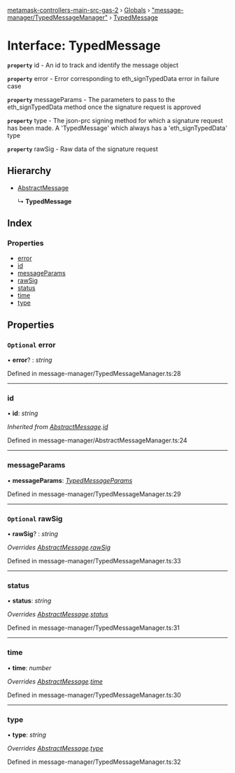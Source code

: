 [metamask-controllers-main-src-gas-2](../README.md) › [Globals](../globals.md) › ["message-manager/TypedMessageManager"](../modules/_message_manager_typedmessagemanager_.md) › [TypedMessage](_message_manager_typedmessagemanager_.typedmessage.md)

# Interface: TypedMessage

**`property`** id - An id to track and identify the message object

**`property`** error - Error corresponding to eth_signTypedData error in failure case

**`property`** messageParams - The parameters to pass to the eth_signTypedData method once
the signature request is approved

**`property`** type - The json-prc signing method for which a signature request has been made.
A 'TypedMessage' which always has a 'eth_signTypedData' type

**`property`** rawSig - Raw data of the signature request

## Hierarchy

* [AbstractMessage](_message_manager_abstractmessagemanager_.abstractmessage.md)

  ↳ **TypedMessage**

## Index

### Properties

* [error](_message_manager_typedmessagemanager_.typedmessage.md#optional-error)
* [id](_message_manager_typedmessagemanager_.typedmessage.md#id)
* [messageParams](_message_manager_typedmessagemanager_.typedmessage.md#messageparams)
* [rawSig](_message_manager_typedmessagemanager_.typedmessage.md#optional-rawsig)
* [status](_message_manager_typedmessagemanager_.typedmessage.md#status)
* [time](_message_manager_typedmessagemanager_.typedmessage.md#time)
* [type](_message_manager_typedmessagemanager_.typedmessage.md#type)

## Properties

### `Optional` error

• **error**? : *string*

Defined in message-manager/TypedMessageManager.ts:28

___

###  id

• **id**: *string*

*Inherited from [AbstractMessage](_message_manager_abstractmessagemanager_.abstractmessage.md).[id](_message_manager_abstractmessagemanager_.abstractmessage.md#id)*

Defined in message-manager/AbstractMessageManager.ts:24

___

###  messageParams

• **messageParams**: *[TypedMessageParams](_message_manager_typedmessagemanager_.typedmessageparams.md)*

Defined in message-manager/TypedMessageManager.ts:29

___

### `Optional` rawSig

• **rawSig**? : *string*

*Overrides [AbstractMessage](_message_manager_abstractmessagemanager_.abstractmessage.md).[rawSig](_message_manager_abstractmessagemanager_.abstractmessage.md#optional-rawsig)*

Defined in message-manager/TypedMessageManager.ts:33

___

###  status

• **status**: *string*

*Overrides [AbstractMessage](_message_manager_abstractmessagemanager_.abstractmessage.md).[status](_message_manager_abstractmessagemanager_.abstractmessage.md#status)*

Defined in message-manager/TypedMessageManager.ts:31

___

###  time

• **time**: *number*

*Overrides [AbstractMessage](_message_manager_abstractmessagemanager_.abstractmessage.md).[time](_message_manager_abstractmessagemanager_.abstractmessage.md#time)*

Defined in message-manager/TypedMessageManager.ts:30

___

###  type

• **type**: *string*

*Overrides [AbstractMessage](_message_manager_abstractmessagemanager_.abstractmessage.md).[type](_message_manager_abstractmessagemanager_.abstractmessage.md#type)*

Defined in message-manager/TypedMessageManager.ts:32
